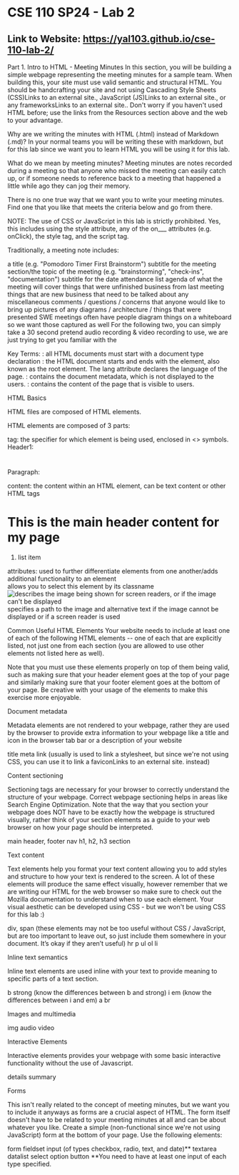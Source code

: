 # CSE 110 SP24 - Lab 2
## Link to Website: https://yal103.github.io/cse-110-lab-2/

Part 1. Intro to HTML - Meeting Minutes
In this section, you will be building a simple webpage representing the meeting minutes for a sample team. When building this, your site must use valid semantic and structural HTML. You should be handcrafting your site and not using Cascading Style Sheets (CSS)Links to an external site., JavaScript (JS)Links to an external site., or any frameworksLinks to an external site.. Don't worry if you haven't used HTML before; use the links from the Resources section above and the web to your advantage. 

Why are we writing the minutes with HTML (.html) instead of Markdown (.md)? In your normal teams you will be writing these with markdown, but for this lab since we want you to learn HTML you will be using it for this lab.

What do we mean by meeting minutes? Meeting minutes are notes recorded during a meeting so that anyone who missed the meeting can easily catch up, or if someone needs to reference back to a meeting that happened a little while ago they can jog their memory.

There is no one true way that we want you to write your meeting minutes. Find one that you like that meets the criteria below and go from there.

 NOTE:  The use of CSS or JavaScript in this lab is strictly prohibited. Yes, this includes using the style attribute, any of the on___ attributes (e.g. onClick), the style tag, and the script tag.

Traditionally, a meeting note includes:

a title (e.g. "Pomodoro Timer First Brainstorm")
subtitle for the meeting section/the topic of the meeting (e.g. "brainstorming", "check-ins", "documentation")
subtitle for the date
attendance list
agenda of what the meeting will cover
things that were unfinished business from last meeting
things that are new business that need to be talked about
any miscellaneous comments / questions / concerns that anyone would like to bring up
pictures of any diagrams / architecture / things that were presented
SWE meetings often have people diagram things on a whiteboard so we want those captured as well
For the following two, you can simply take a 30 second pretend audio recording & video recording to use, we are just trying to get you familiar with the <audio> and <video> elements. Yes, you must have both audio and video elements, and yes, you can use the audio from the video you took for the audio element, it just has to be in a separate audio file.
audio recording the meeting
video recording of the meeting
Creating an HTML Document
Here is a simple basic skeleton for you to start off your HTML document with.

<!DOCTYPE html>
<html lang="en">
  <head>
    <title></title>
  </head>
  <body>
  </body>
</html>
Key Terms:

<!DOCTYPE html> : all HTML documents must start with a document type declaration
<html lang="en"></html> : the HTML document starts and ends with the <html> element, also known as the root element. The lang attribute declares the language of the page.
<head></head> : contains the document metadata, which is not displayed to the users.
<body></body> : contains the content of the page that is visible to users.
 

HTML Basics

HTML files are composed of HTML elements.

HTML elements are composed of 3 parts:

tag: the specifier for which element is being used, enclosed in <> symbols. 
Header1: <h1></h1>
Paragraph: <p></p>
content: the content within an HTML element, can be text content or other HTML tags
<h1>This is the main header content for my page</h1>
<ol>    <li>list item</li></ol>
attributes: used to further differentiate elements from one another/adds additional functionality to an element
<div class="main-container"></div>
allows you to select this element by its classname
<img src="path/to/image.jpg" alt="describes the image being shown for screen readers, or if the image can't be displayed"/>
specifies a path to the image and alternative text if the image cannot be displayed or if a screen reader is used
 

Common Useful HTML Elements
Your website needs to include at least one of each of the following HTML elements -- one of each that are explicitly listed, not just one from each section (you are allowed to use other elements not listed here as well).

Note that you must use these elements properly on top of them being valid, such as making sure that your header element goes at the top of your page and similarly making sure that your footer element goes at the bottom of your page. Be creative with your usage of the elements to make this exercise more enjoyable. 

 

Document metadata

Metadata elements are not rendered to your webpage, rather they are used by the browser to provide extra information to your webpage like a title and icon in the browser tab bar or a description of your website

title
meta
link (usually <link> is used to link a stylesheet, but since we're not using CSS, you can use it to link a faviconLinks to an external site. instead)
 

Content sectioning

Sectioning tags are necessary for your browser to correctly understand the structure of your webpage. Correct webpage sectioning helps in areas like Search Engine Optimization. Note that the way that you section your webpage does NOT have to be exactly how the webpage is structured visually, rather think of your section elements as a guide to your web browser on how your page should be interpreted.

main
header, footer
nav
h1, h2, h3
section
 

Text content

Text elements help you format your text content allowing you to add styles and structure to how your text is rendered to the screen. A lot of these elements will produce the same effect visually, however remember that we are writing our HTML for the web browser so make sure to check out the Mozilla documentation to understand when to use each element. Your visual aesthetic can be developed using CSS - but we won't be using CSS for this lab :)

div, span (these elements may not be too useful without CSS / JavaScript, but are too important to leave out, so just include them somewhere in your document. It’s okay if they aren’t useful)
hr
p
ul
ol
li
 

Inline text semantics

Inline text elements are used inline with your text to provide meaning to specific parts of a text section.

b
strong (know the differences between b and strong)
i
em (know the differences between i and em)
a
br
 

Images and multimedia

img
audio
video
 

Interactive Elements

Interactive elements provides your webpage with some basic interactive functionality without the use of Javascript. 

details
summary
 

Forms

This isn't really related to the concept of meeting minutes, but we want you to include it anyways as forms are a crucial aspect of HTML. The form itself doesn't have to be related to your meeting minutes at all and can be about whatever you like. Create a simple (non-functional since we're not using JavaScript) form at the bottom of your page. Use the following elements:

form
fieldset
input (of types checkbox, radio, text, and date)**
textarea
datalist
select
option
button
**You need to have at least one input of each type specified. 

